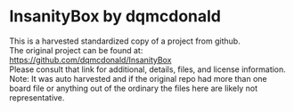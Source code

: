 
# InsanityBox by dqmcdonald  
This is a harvested standardized copy of a project from github.  
The original project can be found at:  
https://github.com/dqmcdonald/InsanityBox  
Please consult that link for additional, details, files, and license information.  
Note: It was auto harvested and if the original repo had more than one board file or anything out of the ordinary the files here are likely not representative.  
    